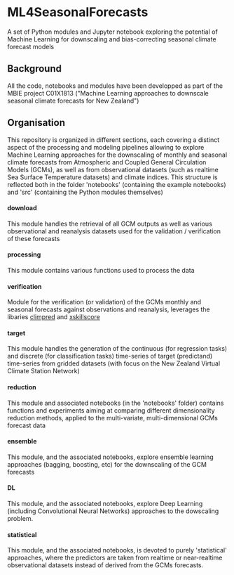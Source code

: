 # ML4SeasonalForecasts
A set of Python modules and Jupyter notebook exploring the potential of Machine Learning for downscaling and bias-correcting seasonal climate forecast models

## Background 

All the code, notebooks and modules have been developped as part of the MBIE project C01X1813 ("Machine Learning approaches to downscale seasonal climate forecasts for
New Zealand") 

## Organisation 

This repository is organized in different sections, each covering a distinct aspect of the processing and modeling pipelines allowing to explore Machine Learning approaches for the downscaling of monthly and seasonal climate forecasts from Atmospheric and Coupled General Circulation Models (GCMs), as well as from observational datasets (such as realtime Sea Surface Temperature datasets) and climate indices. This structure is reflected both in the folder 'notebooks' (containing the example notebooks) and 'src' (containing the Python modules themselves) 

#### download

This module handles the retrieval of all GCM outputs as well as various observational and reanalysis datasets used for the validation / verification of these forecasts 

#### processing 

This module contains various functions used to process the data 

#### verification 

Module for the verification (or validation) of the GCMs monthly and seasonal forecasts against observations and reanalysis, leverages the libaries [climpred](https://climpred.readthedocs.io/en/stable/) and [xskillscore](https://xskillscore.readthedocs.io/en/stable/)

#### target 

This module handles the generation of the continuous (for regression tasks) and discrete (for classification tasks) time-series of target (predictand) time-series from gridded datasets (with focus on the New Zealand Virtual Climate Station Network) 

#### reduction 

This module and associated notebooks (in the 'notebooks' folder) contains functions and experiments aiming at comparing different dimensionality reduction methods, applied to the multi-variate, multi-dimensional GCMs forecast data 

#### ensemble 

This module, and the associated notebooks, explore ensemble learning approaches (bagging, boosting, etc) for the downscaling of the GCM forecasts 

#### DL 

This module, and the associated notebooks, explore Deep Learning  (including Convolutional Neural Networks) approaches to the dowscaling problem. 

#### statistical 

This module, and the associated notebooks, is devoted to purely 'statistical' approaches, where the predictors are taken from realtime or near-realtime observational datasets instead of derived from the GCMs forecasts. 









